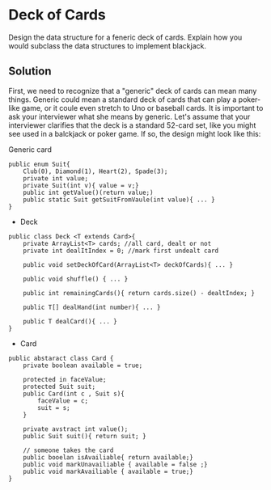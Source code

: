 # Deck of Cards
Design the data structure for a feneric deck of cards. Explain how you would subclass the data structures to implement blackjack.

## Solution
First, we need to recognize that a "generic" deck of cards can mean many things. Generic could mean a standard deck of cards that can play a poker-like game, or it coule even stretch to Uno or baseball cards. It is important to ask your interviewer what she means by generic.
Let's assume that your interviewer clarifies that the deck is a standard 52-card set, like you might see used in a balckjack or poker game. If so, the design might look like this:

Generic card
```
public enum Suit{
    Club(0), Diamond(1), Heart(2), Spade(3);
    private int value;
    private Suit(int v){ value = v;}
    public int getValue()(return value;)
    public static Suit getSuitFromVaule(int value){ ... }
}
```

- Deck 
```
public class Deck <T extends Card>{
    private ArrayList<T> cards; //all card, dealt or not
    private int dealItIndex = 0; //mark first undealt card

    public void setDeckOfCard(ArrayList<T> deckOfCards){ ... }

    public void shuffle() { ... }

    public int remainingCards(){ return cards.size() - dealtIndex; }

    public T[] dealHand(int number){ ... }

    public T dealCard(){ ... }
}
```

- Card
```
public abstaract class Card {
    private boolean available = true;

    protected in faceValue;
    protected Suit suit;
    public Card(int c , Suit s){
        faceValue = c;
        suit = s;
    }

    private avstract int value();
    public Suit suit(){ return suit; }

    // someone takes the card
    public booelan isAvailiable{ return available;}
    public void markUnavailiable { available = false ;}
    public void markAvailiable { available = true;}
}
```